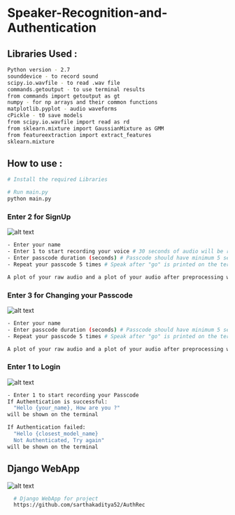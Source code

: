 # Speaker-Recognition-and-Authentication

## Libraries Used :
```bash
Python version - 2.7
sounddevice - to record sound  
scipy.io.wavfile - to read .wav file  
commands.getoutput - to use terminal results  
from commands import getoutput as gt  
numpy - for np arrays and their common functions  
matplotlib.pyplot - audio waveforms  
cPickle - t0 save models  
from scipy.io.wavfile import read as rd  
from sklearn.mixture import GaussianMixture as GMM  
from featureextraction import extract_features  
sklearn.mixture   
```

## How to use :
```bash
# Install the required Libraries

# Run main.py
python main.py

```
### Enter 2 for SignUp
![alt text](https://raw.githubusercontent.com/UtkarshBelwal/Speaker-Recognition-and-Authentication/master/images/SignUp.png)
```bash
- Enter your name
- Enter 1 to start recording your voice # 30 seconds of audio will be recorded (5 samples 6 seconds each)
- Enter passcode duration (seconds) # Passcode should have minimum 5 seconds for audible words
- Repeat your passcode 5 times # Speak after "go" is printed on the terminal

A plot of your raw audio and a plot of your audio after preprocessing will be shown
```
### Enter 3 for Changing your Passcode
![alt text](https://raw.githubusercontent.com/UtkarshBelwal/Speaker-Recognition-and-Authentication/master/images/ChangePassword.png)
```bash
- Enter your name
- Enter passcode duration (seconds) # Passcode should have minimum 5 seconds for audible words
- Repeat your passcode 5 times # Speak after "go" is printed on the terminal

A plot of your raw audio and a plot of your audio after preprocessing will be shown
```
### Enter 1 to Login
![alt text](https://raw.githubusercontent.com/UtkarshBelwal/Speaker-Recognition-and-Authentication/master/images/Login.png)
```bash
- Enter 1 to start recording your Passcode
If Authentication is successful:
  "Hello {your_name}, How are you ?"
will be shown on the terminal

If Authentication failed:
  "Hello {closest_model_name}
  Not Authenticated, Try again"
will be shown on the terminal
```

## Django WebApp
![alt text](https://raw.githubusercontent.com/UtkarshBelwal/Speaker-Recognition-and-Authentication/master/images/django.png)
```bash
  # Django WebApp for project
  https://github.com/sarthakaditya52/AuthRec
``` 
